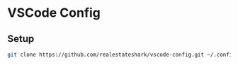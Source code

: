 # VSCode Config
## Setup
```sh
git clone https://github.com/realestateshark/vscode-config.git ~/.config/Code/User
```
